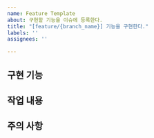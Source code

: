 ```yaml
---
name: Feature Template
about: 구현할 기능을 이슈에 등록한다.
title: "[feature/{branch_name}] 기능을 구현한다."
labels: ''
assignees: ''

---
```


## 구현 기능


## 작업 내용


## 주의 사항
